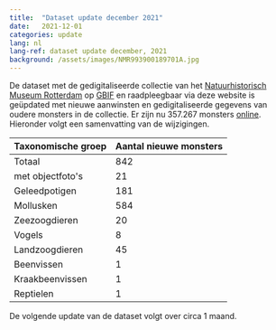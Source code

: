 ```yaml
---
title:  "Dataset update december 2021"
date:   2021-12-01
categories: update
lang: nl
lang-ref: dataset update december, 2021
background: /assets/images/NMR993900189701A.jpg
---
```


De dataset met de gedigitaliseerde collectie van het [Natuurhistorisch Museum Rotterdam](https://www.hetnatuurhistorisch.nl/) op [GBIF](https://www.gbif.org/) en raadpleegbaar via deze website is geüpdated met nieuwe aanwinsten en gedigitaliseerde gegevens van oudere monsters in de collectie. Er zijn nu 357.267 monsters [online](https://specimens.hetnatuurhistorisch.nl/nl/data.html). Hieronder volgt een samenvatting van de wijzigingen.

Taxonomische groep | Aantal nieuwe monsters
---------- | ----------  
Totaal | 842
met objectfoto's | 21
Geleedpotigen | 181
Mollusken | 584
Zeezoogdieren | 20
Vogels | 8
Landzoogdieren | 45
Beenvissen | 1
Kraakbeenvissen | 1
Reptielen | 1

De volgende update van de dataset volgt over circa 1 maand.
